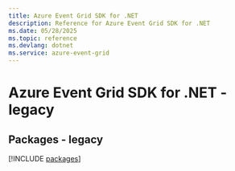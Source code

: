 ```yaml
---
title: Azure Event Grid SDK for .NET
description: Reference for Azure Event Grid SDK for .NET
ms.date: 05/28/2025
ms.topic: reference
ms.devlang: dotnet
ms.service: azure-event-grid
---
```

# Azure Event Grid SDK for .NET - legacy
## Packages - legacy
[!INCLUDE [packages](event-grid-index.md)]